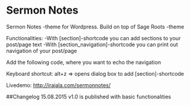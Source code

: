 # Sermon Notes
Sermon Notes -theme for Wordpress.
Build on top of Sage Roots -theme

Functionalities:
-With [section]-shortcode you can add sections to your post/page text
-With [section_navigation]-shortcode you can print out navigation of your post/page

Add the following code, where you want to echo the navigation
<?php echo do_shortcode( "[section_navigation]" ); ?>

Keyboard shortcut:
alt+z => opens dialog box to add [section]-shortcode

Livedemo: http://irajala.com/sermonnotes/

##Changelog
15.08.2015
v1.0 is published with basic functionalities
